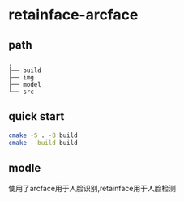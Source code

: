# retainface-arcface
## path
```
.
├── build
├── img
├── model
└── src
```
## quick start
```bash
cmake -S . -B build
cmake --build build
``` 
## modle
使用了arcface用于人脸识别,retainface用于人脸检测
